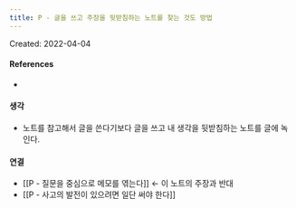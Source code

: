 ```yaml
---
title: P - 글을 쓰고 주장을 뒷받침하는 노트를 찾는 것도 방법
---
```


Created: 2022-04-04

>

#### References
- 

#### 생각
- 노트를 참고해서 글을 쓴다기보다 글을 쓰고 내 생각을 뒷받침하는 노트를 글에 녹인다.

#### 연결
- [[P - 질문을 중심으로 메모를 엮는다]] <- 이 노트의 주장과 반대
- [[P - 사고의 발전이 있으려면 일단 써야 한다]]